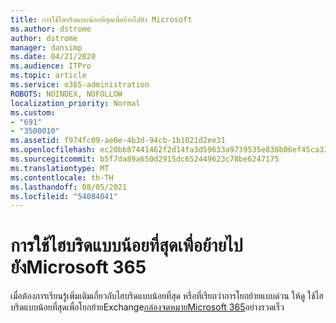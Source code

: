 ```yaml
---
title: การใช้ไฮบริดแบบน้อยที่สุดเพื่อย้ายไปยัง Microsoft
ms.author: dstrome
author: dstrome
manager: dansimp
ms.date: 04/21/2020
ms.audience: ITPro
ms.topic: article
ms.service: o365-administration
ROBOTS: NOINDEX, NOFOLLOW
localization_priority: Normal
ms.custom:
- "691"
- "3500010"
ms.assetid: f974fc09-ae6e-4b3d-94cb-1b1021d2ee31
ms.openlocfilehash: ec20bb87441462f2d14fa3d59633a9739535e838b06ef45ca33082a9c018d55c
ms.sourcegitcommit: b5f7da89a650d2915dc652449623c78be6247175
ms.translationtype: MT
ms.contentlocale: th-TH
ms.lasthandoff: 08/05/2021
ms.locfileid: "54084041"
---
```

# <a name="using-minimal-hybrid-to-move-to-microsoft-365"></a>การใช้ไฮบริดแบบน้อยที่สุดเพื่อย้ายไปยังMicrosoft 365

เมื่อต้องการเรียนรู้เพิ่มเติมเกี่ยวกับไฮบริดแบบน้อยที่สุด หรือที่เรียกว่าการโยกย้ายแบบด่วน ให้ดู ใช้ไฮบริดแบบน้อยที่สุดเพื่อโยกย้ายExchange[กล่องจดหมายMicrosoft 365](https://docs.microsoft.com/Exchange/mailbox-migration/use-minimal-hybrid-to-quickly-migrate)อย่างรวดเร็ว
